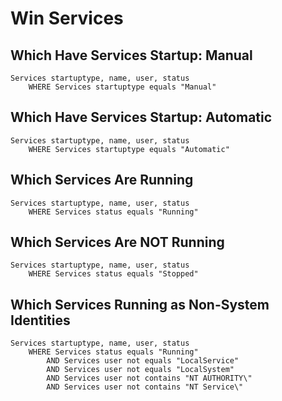 # Win Services

## **Which Have Services Startup: Manual**

```
Services startuptype, name, user, status
    WHERE Services startuptype equals "Manual"
```

## **Which Have Services Startup: Automatic**

```
Services startuptype, name, user, status
    WHERE Services startuptype equals "Automatic"
```

## **Which Services Are Running**

```
Services startuptype, name, user, status
    WHERE Services status equals "Running"
```

## **Which Services Are NOT Running**

```
Services startuptype, name, user, status
    WHERE Services status equals "Stopped"
```

## **Which Services Running as Non-System Identities**

```
Services startuptype, name, user, status
    WHERE Services status equals "Running"
        AND Services user not equals "LocalService"
        AND Services user not equals "LocalSystem"
        AND Services user not contains "NT AUTHORITY\"
        AND Services user not contains "NT Service\"
```
